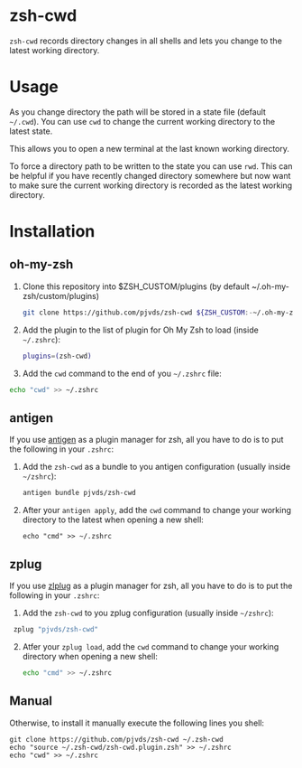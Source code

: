 # zsh-cwd

`zsh-cwd` records directory changes in all shells and lets you change to the latest working directory.

# Usage

As you change directory the path will be stored in a state file (default `~/.cwd`). You can use `cwd` to
change the current working directory to the latest state.

This allows you to open a new terminal at the last known working directory.

To force a directory path to be written to the state you can use `rwd`. This can be helpful if you have 
recently changed directory somewhere but now want to make sure the current working directory is recorded 
as the latest working directory.

# Installation

## oh-my-zsh

1. Clone this repository into $ZSH_CUSTOM/plugins (by default ~/.oh-my-zsh/custom/plugins)
   ```sh
   git clone https://github.com/pjvds/zsh-cwd ${ZSH_CUSTOM:-~/.oh-my-zsh/custom}/plugins/zsh-cwd
   ```

2. Add the plugin to the list of plugin for Oh My Zsh to load (inside `~/.zshrc`):
   ```sh
   plugins=(zsh-cwd)
   ```

3. Add the `cwd` command to the end of you `~/.zshrc` file:
  ```sh
  echo "cwd" >> ~/.zshrc
  ```

## antigen

If you use [antigen](https://github.com/zsh-users/antigen) as a plugin manager for zsh, all you have to do is to put the following in your `.zshrc`:

1. Add the `zsh-cwd` as a bundle to you antigen configuration (usually inside `~/zshrc`):
   ```sh
   antigen bundle pjvds/zsh-cwd
   ```
2. After your `antigen apply`, add the `cwd` command to change your working directory to the latest when opening a new shell:
   ```
   echo "cmd" >> ~/.zshrc
   ```

## zplug

If you use [zlplug](https://github.com/zplug/zplug) as a plugin manager for zsh, all you have to do is to put the following in your `.zshrc`:

1. Add the `zsh-cwd` to you zplug configuration (usually inside `~/zshrc`):
  ```sh
   zplug "pjvds/zsh-cwd"
  ```
2. Atfer your `zplug load`, add the `cwd` command to change your working directory when opening a new shell:
   ```sh
   echo "cmd" >> ~/.zshrc
   ```

## Manual

Otherwise, to install it manually execute the following lines you shell:

```
git clone https://github.com/pjvds/zsh-cwd ~/.zsh-cwd
echo "source ~/.zsh-cwd/zsh-cwd.plugin.zsh" >> ~/.zshrc
echo "cwd" >> ~/.zshrc
```
